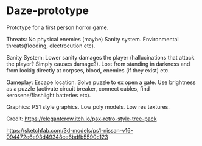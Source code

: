 # Daze-prototype
Prototype for a first person horror game.

Threats:
No physical enemies (maybe)
Sanity system.
Environmental threats(flooding, electrocution etc).

Sanity System: Lower sanity damages the player (hallucinations that attack the player? Simply causes damage?).
Lost from standing in darkness and from lookig directly at corpses, blood, enemies (if they exist) etc.

Gameplay:
Escape location.
Solve puzzle to ex open a gate.
Use brightness as a puzzle (activate circuit breaker, connect cables, find kerosene/flashlight batteries etc).

Graphics:
PS1 style graphics.
Low poly models.
Low res textures.

Credit:
https://elegantcrow.itch.io/psx-retro-style-tree-pack

https://sketchfab.com/3d-models/ps1-nissan-v16-094472e6e93d49348ce6bdfb5590c123
